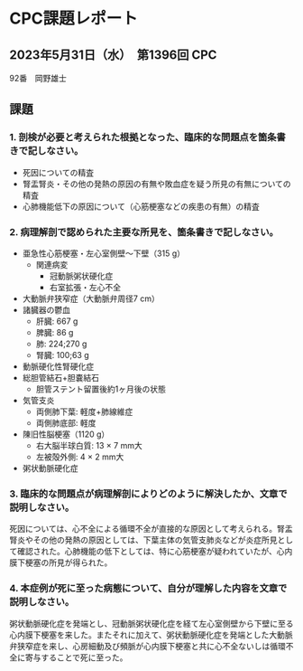 # CPC課題レポート
## 2023年5月31日（水）　第1396回 CPC
92番　岡野雄士

## 課題
### 1. 剖検が必要と考えられた根拠となった、臨床的な問題点を箇条書きで記しなさい。
- 死因についての精査
- 腎盂腎炎・その他の発熱の原因の有無や敗血症を疑う所見の有無についての精査
- 心肺機能低下の原因について（心筋梗塞などの疾患の有無）の精査

### 2. 病理解剖で認められた主要な所見を、箇条書きで記しなさい。
- 亜急性心筋梗塞・左心室側壁〜下壁（315 g）
    - 関連病変
        - 冠動脈粥状硬化症
        - 右室拡張・左心不全
- 大動脈弁狭窄症（大動脈弁周径7 cm）
- 諸臓器の鬱血
    - 肝臓: 667 g
    - 脾臓: 86 g
    - 肺: 224;270 g
    - 腎臓: 100;63 g
- 動脈硬化性腎硬化症
- 総胆管結石+胆嚢結石
    - 胆管ステント留置後約1ヶ月後の状態
- 気管支炎
    - 両側肺下葉: 軽度+肺線維症
    - 両側肺底部: 軽度
- 陳旧性脳梗塞（1120 g）
    - 右大脳半球白質: 13 $\times$ 7 mm大
    - 左被殻外側: 4 $\times$ 2 mm大
- 粥状動脈硬化症

### 3. 臨床的な問題点が病理解剖によりどのように解決したか、文章で説明しなさい。
死因については、心不全による循環不全が直接的な原因として考えられる。腎盂腎炎やその他の発熱の原因としては、下葉主体の気管支肺炎などが炎症所見として確認された。心肺機能の低下としては、特に心筋梗塞が疑われていたが、心内膜下梗塞の所見が得られた。

### 4. 本症例が死に至った病態について、自分が理解した内容を文章で説明しなさい。
粥状動脈硬化症を発端とし、冠動脈粥状硬化症を経て左心室側壁から下壁に至る心内膜下梗塞を来した。またそれに加えて、粥状動脈硬化症を発端とした大動脈弁狭窄症を来し、心房細動及び頻脈が心内膜下梗塞と共に心不全ないしは循環不全に寄与することで死に至った。
